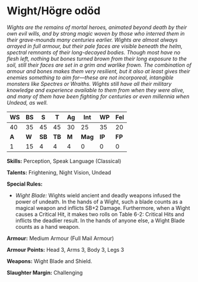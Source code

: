 # Wight/Högre odöd

_Wights are the remains of mortal heroes, animated beyond
death by their own evil wills, and by strong magic woven
by those who interred them in their grave-mounds many
centuries earlier. Wights are almost always arrayed in full
armour, but their pale faces are visible beneath the helm,
spectral remnants of their long-decayed bodies. Though
most have no flesh left, nothing but bones turned brown
from their long exposure to the soil, still their faces are set
in a grim and warlike frown.
The combination of armour and bones makes them very
resilient, but it also at least gives their enemies something
to aim for—these are not incorporeal, intangible monsters
like Spectres or Wraiths. Wights still have all their military
knowledge and experience available to them from when
they were alive, and many of them have been fighting for
centuries or even millennia when Undead, as well._

|**WS**|**BS**|**S**|**T**|**Ag**|**Int**|**WP**|**Fel**|
|--|--|-|-|--|---|--|---|
|40|35|45|45|30|25|35|20|
|**A**|**W**|**SB**|**TB**|**M**|**Mag**|**IP**|**FP**|
|1|15|4|4|4|0|0|0|

**Skills:** Perception, Speak Language (Classical)

**Talents:** Frightening, Night Vision, Undead

**Special Rules:**
* _Wight Blade:_ Wights wield ancient and deadly weapons
infused the power of undeath. In the hands of a Wight,
such a blade counts as a magical weapon and inflicts
SB+2 Damage. Furthermore, when a Wight causes a
Critical Hit, it makes two rolls on Table 6-2: Critical
Hits and inflicts the deadlier result. In the hands of
anyone else, a Wight Blade counts as a hand weapon.

**Armour:** Medium Armour (Full Mail Armour)

**Armour Points:** Head 3, Arms 3, Body 3, Legs 3

**Weapons:** Wight Blade and Shield.

**Slaughter Margin:** Challenging
